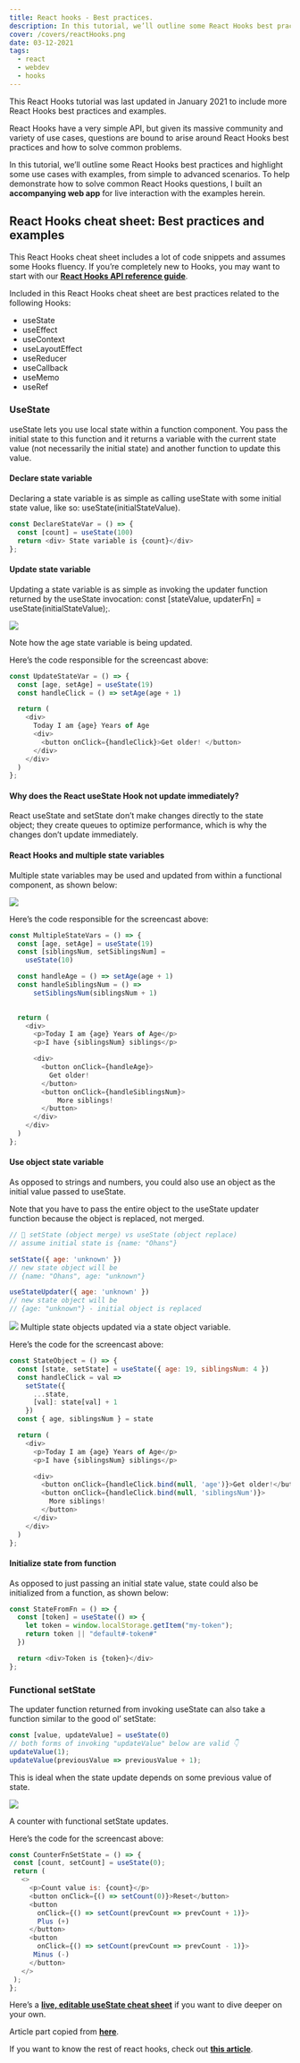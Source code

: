 ```yaml
---
title: React hooks - Best practices.
description: In this tutorial, we’ll outline some React Hooks best practices and highlight some use cases with examples, from simple to advanced scenarios.
cover: /covers/reactHooks.png
date: 03-12-2021
tags:
  - react
  - webdev
  - hooks
---
```




<span class="md-detail">This React Hooks tutorial was last updated in January 2021 to include more React Hooks best practices and examples.</span>

React Hooks have a very simple API, but given its massive community and variety of use cases, questions are bound to arise around React Hooks best practices and how to solve common problems.

In this tutorial, we’ll outline some React Hooks best practices and highlight some use cases with examples, from simple to advanced scenarios. To help demonstrate how to solve common React Hooks questions, I built an **accompanying web app** for live interaction with the examples herein.

## React Hooks cheat sheet: Best practices and examples

This React Hooks cheat sheet includes a lot of code snippets and assumes some Hooks fluency. If you’re completely new to Hooks, you may want to start with our **[React Hooks API reference guide](https://blog.logrocket.com/react-reference-guide-hooks-api/)**.

Included in this React Hooks cheat sheet are best practices related to the following Hooks:

- useState 
- useEffect
- useContext
- useLayoutEffect
- useReducer
- useCallback
- useMemo
- useRef



### UseState

useState lets you use local state within a function component. You pass the initial state to this function and it returns a variable with the current state value (not necessarily the initial state) and another function to update this value.

#### Declare state variable

Declaring a state variable is as simple as calling <span class="md-code">useState</span> with some initial state value, like so: <span class="md-code">useState(initialStateValue)</span>.

```js
const DeclareStateVar = () => {
  const [count] = useState(100)
  return <div> State variable is {count}</div>
};
```

#### Update state variable

Updating a state variable is as simple as invoking the updater function returned by the <span class="md-code">useState</span> invocation: <span class="md-code">const [stateValue, updaterFn] = useState(initialStateValue);</span>.

<img class="md-image" src="/articles/reactHooks/updateStateVariable.gif">

<span class="md-detail">Note how the age state variable is being updated.</span>

Here’s the code responsible for the screencast above:

```js
const UpdateStateVar = () => {
  const [age, setAge] = useState(19)
  const handleClick = () => setAge(age + 1)

  return (
    <div>
      Today I am {age} Years of Age
      <div>
        <button onClick={handleClick}>Get older! </button>
      </div>
    </div>
  )
};
```

#### Why does the React  <span class="md-code">useState</span> Hook not update immediately?

React  <span class="md-code">useState</span> and  <span class="md-code">setState</span> don’t make changes directly to the state object; they create queues to optimize performance, which is why the changes don’t update immediately.

#### React Hooks and multiple state variables

Multiple state variables may be used and updated from within a functional component, as shown below:

<img class="md-image" src="/articles/reactHooks/multipleStateVariables.gif">

Here’s the code responsible for the screencast above:

```js
const MultipleStateVars = () => {
  const [age, setAge] = useState(19)
  const [siblingsNum, setSiblingsNum] = 
    useState(10)

  const handleAge = () => setAge(age + 1)
  const handleSiblingsNum = () => 
      setSiblingsNum(siblingsNum + 1)
 

  return (
    <div>
      <p>Today I am {age} Years of Age</p>
      <p>I have {siblingsNum} siblings</p>

      <div>
        <button onClick={handleAge}>
          Get older! 
        </button>
        <button onClick={handleSiblingsNum}>
            More siblings! 
        </button>
      </div>
    </div>
  )
};
```

#### Use object state variable

As opposed to strings and numbers, you could also use an object as the initial value passed to <span class="md-code">useState</span>.

Note that you have to pass the entire object to the <span class="md-code">useState</span> updater function because the object is replaced, not merged.

```js
// 🐢 setState (object merge) vs useState (object replace)
// assume initial state is {name: "Ohans"}

setState({ age: 'unknown' })
// new state object will be
// {name: "Ohans", age: "unknown"}

useStateUpdater({ age: 'unknown' })
// new state object will be
// {age: "unknown"} - initial object is replaced
```

<img class="md-image" src="/articles/reactHooks/objectStateVariable.gif">
<span class="md-detail">Multiple state objects updated via a state object variable.</span>

Here’s the code for the screencast above:

```js
const StateObject = () => {
  const [state, setState] = useState({ age: 19, siblingsNum: 4 })
  const handleClick = val =>
    setState({
      ...state,
      [val]: state[val] + 1
    })
  const { age, siblingsNum } = state

  return (
    <div>
      <p>Today I am {age} Years of Age</p>
      <p>I have {siblingsNum} siblings</p>

      <div>
        <button onClick={handleClick.bind(null, 'age')}>Get older!</button>
        <button onClick={handleClick.bind(null, 'siblingsNum')}>
          More siblings!
        </button>
      </div>
    </div>
  )
};
```
#### Initialize state from function

As opposed to just passing an initial state value, state could also be initialized from a function, as shown below:

```js
const StateFromFn = () => {
  const [token] = useState(() => {
    let token = window.localStorage.getItem("my-token");
    return token || "default#-token#"
  })

  return <div>Token is {token}</div>
};
```

### Functional setState

The updater function returned from invoking <span class="md-code">useState</span> can also take a function similar to the good ol’ <span class="md-code">setState</span>:

```js
const [value, updateValue] = useState(0)
// both forms of invoking "updateValue" below are valid 👇
updateValue(1);
updateValue(previousValue => previousValue + 1);
```

This is ideal when the state update depends on some previous value of state.

 <img class="md-image" src="/articles/reactHooks/setStateUpdates.gif">

 <span class="md-detail">A counter with functional setState updates.</span>

 Here’s the code for the screencast above:

 ```js
 const CounterFnSetState = () => {
  const [count, setCount] = useState(0);
  return (
    <>
      <p>Count value is: {count}</p>
      <button onClick={() => setCount(0)}>Reset</button>
      <button 
        onClick={() => setCount(prevCount => prevCount + 1)}>
        Plus (+)
      </button>
      <button 
        onClick={() => setCount(prevCount => prevCount - 1)}>
       Minus (-)
      </button>
    </>
  );
};
```

Here’s a **[live, editable useState cheat sheet](https://react-hooks-cheatsheet.com/usestate)** if you want to dive deeper on your own.

Article part copied from **[here](https://blog.logrocket.com/react-hooks-cheat-sheet-unlock-solutions-to-common-problems-af4caf699e70/#usestate)**.

If you want to know the rest of react hooks, check out **[this article](https://blog.logrocket.com/react-hooks-cheat-sheet-unlock-solutions-to-common-problems-af4caf699e70/#usestate)**.


